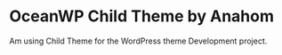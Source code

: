 OceanWP Child Theme by Anahom
=================

Am using Child Theme for the WordPress theme Development project.

